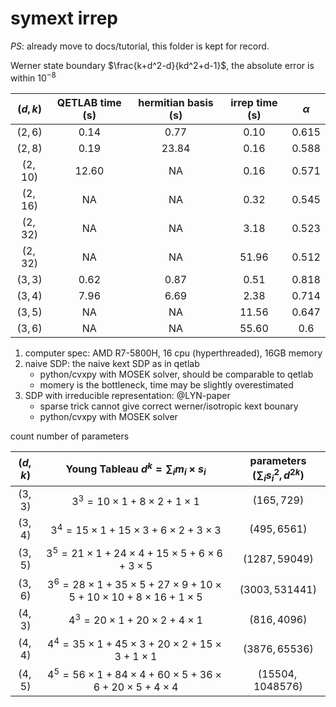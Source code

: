# symext irrep

*PS*: already move to docs/tutorial, this folder is kept for record.

Werner state boundary $\frac{k+d^2-d}{kd^2+d-1}$, the absolute error is within $10^{-8}$

| $(d,k)$| QETLAB time (s)| hermitian basis (s)  | irrep time (s) | $\alpha$ |
| :-: | :-: | :-: | :-: | :-: |
| $(2,6)$ | 0.14 | 0.77 | 0.10 | 0.615 |
| $(2,8)$ | 0.19 | 23.84 | 0.16 | 0.588 |
| $(2,10)$ | 12.60 | NA | 0.16 | 0.571 |
| $(2,16)$ | NA | NA | 0.32 | 0.545 |
| $(2,32)$ | NA | NA | 3.18 | 0.523 |
| $(2,32)$ | NA | NA | 51.96 | 0.512 |
| $(3,3)$ | 0.62 | 0.87 | 0.51 | 0.818 |
| $(3,4)$ | 7.96 | 6.69 | 2.38 | 0.714 |
| $(3,5)$ | NA | NA | 11.56 | 0.647 |
| $(3,6)$ | NA | NA | 55.60 | 0.6 |

1. computer spec: AMD R7-5800H, 16 cpu (hyperthreaded), 16GB memory
2. naive SDP: the naive kext SDP as in qetlab
    * python/cvxpy with MOSEK solver, should be comparable to qetlab
    * momery is the bottleneck, time may be slightly overestimated
3. SDP with irreducible representation: @LYN-paper
    * sparse trick cannot give correct werner/isotropic kext bounary
    * python/cvxpy with MOSEK solver

count number of parameters

| $(d,k)$ | Young Tableau $d^k=\sum_i m_i\times s_i$ | parameters $(\sum_i s_i^2,d^{2k})$ |
| :-: | :-: | :-: |
| $(3,3)$ | $3^3 = 10\times 1 + 8\times 2 + 1\times 1$ | $(165,729)$ |
| $(3,4)$ | $3^4 = 15\times 1 + 15\times 3 + 6\times 2 + 3\times 3$ | $(495,6561)$ |
| $(3,5)$ | $3^5 = 21\times 1 + 24\times 4 + 15\times 5 + 6\times 6 + 3\times 5$ | $(1287,59049)$ |
| $(3,6)$ | $3^6 = 28\times 1 + 35\times 5 + 27\times 9 + 10\times 5 + 10\times 10 + 8\times 16 + 1\times 5$ | $(3003,531441)$ |
| $(4,3)$ | $4^3 = 20\times 1 + 20\times 2 + 4\times 1$ | $(816,4096)$ |
| $(4,4)$ | $4^4 = 35\times 1 + 45\times 3 + 20\times 2 + 15\times 3 + 1\times 1$ | $(3876,65536)$ |
| $(4,5)$ | $4^5 = 56\times 1 + 84\times 4 + 60\times 5 + 36\times 6 + 20\times 5 + 4\times 4$ | $(15504,1048576)$ |
